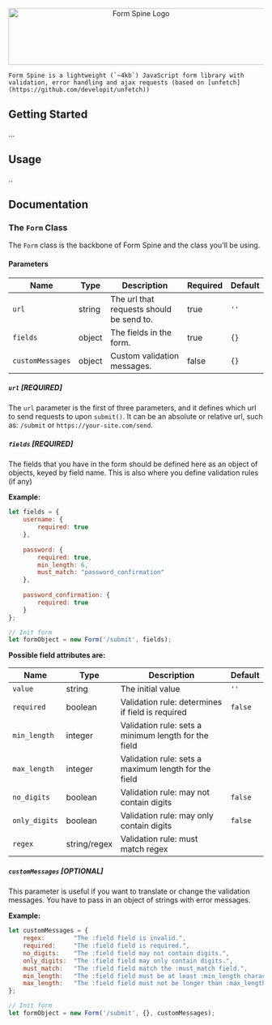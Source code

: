 <p align="center">
    <img src="https://cdn.rawgit.com/LasseRafn/form-spine/c6906cf4/logo.svg" width="508" height="112" alt="Form Spine Logo" />
    
    Form Spine is a lightweight (`~4kb`) JavaScript form library with validation, error handling and ajax requests (based on [unfetch](https://github.com/developit/unfetch))
</p>

## Getting Started

...


## Usage

..


## Documentation

### The `Form` Class

The `Form` class is the backbone of Form Spine and the class you'll be using.

#### Parameters
| Name | Type | Description | Required | Default |
| ---- |----- | ----------- |--------- | ------- |
| `url` | string | The url that requests should be send to. | true | `''` |
| `fields` | object | The fields in the form. | true | `{}` |
| `customMessages` | object | Custom validation messages. | false | `{}` |

##### `url` [REQUIRED]

The `url` parameter is the first of three parameters, and it defines which url to send requests to upon `submit()`. It can be an absolute or relative url, such as: `/submit` or `https://your-site.com/send`.

##### `fields` [REQUIRED]

The fields that you have in the form should be defined here as an object of objects, keyed by field name. This is also where you define validation rules (if any)

**Example:**
```js
let fields = {
    username: {
        required: true
    },
    
    password: {
        required: true,
        min_length: 6,
        must_match: "password_confirmation"
    },
    
    password_confirmation: {
        required: true
    }
};

// Init form
let formObject = new Form('/submit', fields);
```

**Possible field attributes are:**

| Name | Type | Description | Default |
| ---- | ---- | ----------- | ------- |
| `value` | string | The initial value | `''` |
| `required` | boolean | Validation rule: determines if field is required | `false` |
| `min_length` | integer | Validation rule: sets a minimum length for the field | |
| `max_length` | integer | Validation rule: sets a maximum length for the field |  |
| `no_digits` | boolean | Validation rule: may not contain digits | `false` |
| `only_digits` | boolean | Validation rule: may only contain digits | `false` |
| `regex` | string/regex | Validation rule: must match regex |  |

##### `customMessages` [OPTIONAL]

This parameter is useful if you want to translate or change the validation messages. You have to pass in an object of strings with error messages.

**Example:**
```js
let customMessages = {
    regex:        "The :field field is invalid.",
    required:     "The :field field is required.",
    no_digits:    "The :field field may not contain digits.",
    only_digits:  "The :field field may only contain digits.",
    must_match:   "The :field field match the :must_match field.",
    min_length:   "The :field field must be at least :min_length characters.",
    max_length:   "The :field field must not be longer than :max_length characters."
};

// Init form
let formObject = new Form('/submit', {}, customMessages);
```
